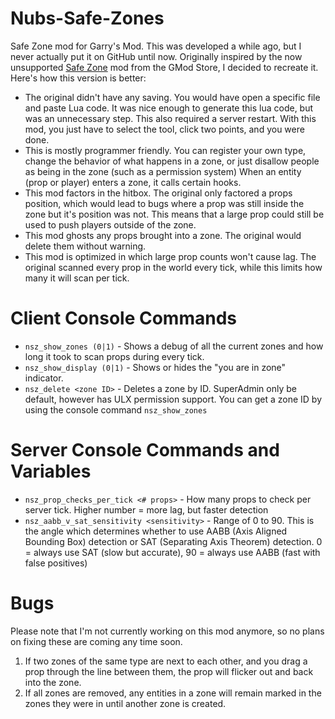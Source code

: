 # Nubs-Safe-Zones
Safe Zone mod for Garry's Mod. This was developed a while ago, but I never actually put it on GitHub until now. Originally inspired by the now unsupported [Safe Zone](https://www.gmodstore.com/market/view/safe-zone-protect-your-players-now-with-a-zone-creator) mod from the GMod Store, I decided to recreate it. Here's how this version is better:
* The original didn't have any saving. You would have open a specific file and paste Lua code. It was nice enough to generate this lua code, but was an unnecessary step. This also required a server restart. With this mod, you just have to select the tool, click two points, and you were done.
* This is mostly programmer friendly. You can register your own type, change the behavior of what happens in a zone, or just disallow people as being in the zone (such as a permission system) When an entity (prop or player) enters a zone, it calls certain hooks.
* This mod factors in the hitbox. The original only factored a props position, which would lead to bugs where a prop was still inside the zone but it's position was not. This means that a large prop could still be used to push players outside of the zone. 
* This mod ghosts any props brought into a zone. The original would delete them without warning.
* This mod is optimized in which large prop counts won't cause lag. The original scanned every prop in the world every tick, while this limits how many it will scan per tick.
# Client Console Commands
* `nsz_show_zones (0|1)` - Shows a debug of all the current zones and how long it took to scan props during every tick.
* `nsz_show_display (0|1)` - Shows or hides the "you are in zone" indicator.
* `nsz_delete <zone ID>` - Deletes a zone by ID. SuperAdmin only be default, however has ULX permission support. You can get a zone ID by using the console command `nsz_show_zones`
# Server Console Commands and Variables
* `nsz_prop_checks_per_tick <# props>` - How many props to check per server tick. Higher number = more lag, but faster detection
* `nsz_aabb_v_sat_sensitivity <sensitivity>` - Range of 0 to 90. This is the angle which determines whether to use AABB (Axis Aligned Bounding Box) detection or SAT (Separating Axis Theorem) detection. 0 = always use SAT (slow but accurate), 90 = always use AABB (fast with false positives)
# Bugs
Please note that I'm not currently working on this mod anymore, so no plans on fixing these are coming any time soon.
1. If two zones of the same type are next to each other, and you drag a prop through the line between them, the prop will flicker out and back into the zone.
2. If all zones are removed, any entities in a zone will remain marked in the zones they were in until another zone is created.
